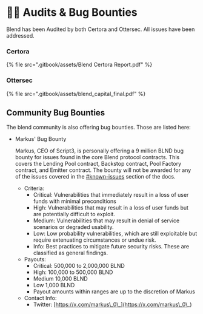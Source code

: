 # 🕵️‍♂️ Audits & Bug Bounties

Blend has been Audited by both Certora and Ottersec. All issues have been addressed.

### Certora

{% file src=".gitbook/assets/Blend Certora Report.pdf" %}

### Ottersec

{% file src=".gitbook/assets/blend_capital_final.pdf" %}

## Community Bug Bounties

The blend community is also offering bug bounties. Those are listed here:

*   Markus' Bug Bounty

    Markus, CEO of Script3, is personally offering a 9 million BLND bug bounty for issues found in the core Blend protocol contracts. This covers the Lending Pool contract, Backstop contract, Pool Factory contract, and Emitter contract. The bounty will not be awarded for any of the issues covered in the [#known-issues](tech-docs/potential-improvements.md#known-issues "mention") section of the docs.

    * Criteria:
      * Critical: Vulnerabilities that immediately result in a loss of user funds with minimal preconditions
      * High: Vulnerabilities that may result in a loss of user funds but are potentially difficult to exploit.
      * Medium: Vulnerabilities that may result in denial of service scenarios or degraded usability.
      * Low: Low probability vulnerabilities, which are still exploitable but require extenuating circumstances or undue risk.
      * Info: Best practices to mitigate future security risks. These are classified as general findings.
    * Payouts:
      * Critical: 500,000 to 2,000,000 BLND
      * High: 100,000 to 500,000 BLND
      * Medium 10,000 BLND
      * Low 1,000 BLND
      * Payout amounts within ranges are up to the discretion of Markus
    * Contact Info:
      * Twitter: [https://x.com/markus\_0\_](https://x.com/markus\_0\_)

